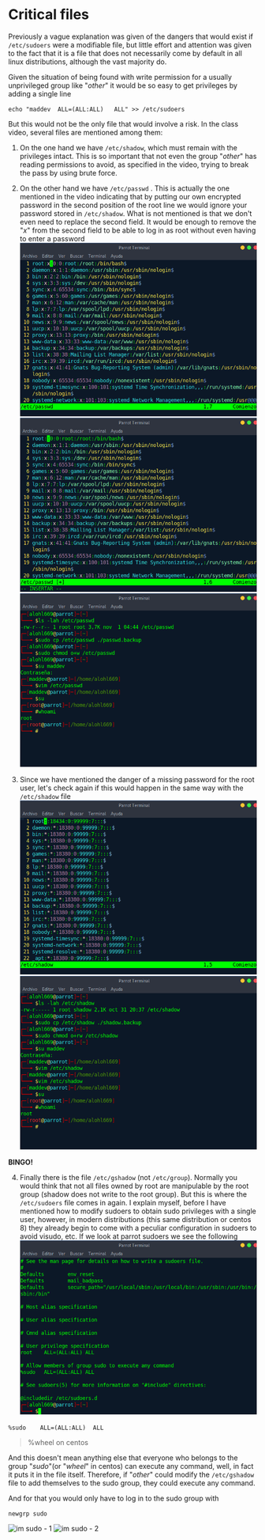 # Critical files

Previously a vague explanation was given of the dangers that would exist if ```/etc/sudoers``` were a modifiable file, but little effort and attention was given to the fact that it is a file that does not necessarily come by default in all linux distributions, although the vast majority do.

Given the situation of being found with write permission for a usually unprivileged group like "*other*" it would be so easy to get privileges by adding a single line
```
echo "maddev  ALL=(ALL:ALL)   ALL" >> /etc/sudoers
```

But this would not be the only file that would involve a risk. In the class video, several files are mentioned among them:

1. On the one hand we have ```/etc/shadow```, which must remain with the privileges intact. This is so important that not even the group "*other*" has reading permissions to avoid, as specified in the video, trying to break the pass by using brute force.

2. On the other hand we have ```/etc/passwd``` . This is actually the one mentioned in the video indicating that by putting our own encrypted password in the second position of the root line we would ignore your password stored in ```/etc/shadow```. What is not mentioned is that we don't even need to replace the second field. It would be enough to remove the "*x*" from the second field to be able to log in as root without even having to enter a password
![no pass for passwd - 1](img/byebyepasswd.png)
![no pass for passwd - 2](img/byebyepasswd2.png)
![no pass for passwd - 3](img/imrootwithoutpasswd.png)

3. Since we have mentioned the danger of a missing password for the root user, let's check again if this would happen in the same way with the ```/etc/shadow``` file  
![no pass for shadow - 1](img/byebyeshadow.png)
![no pass for shadow - 2](img/imrootwithoutshadow.png)

**BINGO!**

4. Finally there is the file ```/etc/gshadow``` (not ```/etc/group```). Normally you would think that not all files owned by root are manipulable by the root group (shadow does not write to the root group). But this is where the ```/etc/sudoers``` file comes in again. I explain myself, before I have mentioned how to modify sudoers to obtain sudo privileges with a single user, however, in modern distributions (this same distribution or centos 8) they already begin to come with a peculiar configuration in sudoers to avoid visudo, etc. If we look at parrot sudoers we see the following
![sudo group](img/sudogroup.png)

```%sudo    ALL=(ALL:ALL)  ALL```
> %wheel on centos

And this doesn't mean anything else that everyone who belongs to the group "*sudo*"(or "*wheel*" in centos) can execute any command, well, in fact it puts it in the file itself. Therefore, if "*other*" could modify the ```/etc/gshadow``` file to add themselves to the sudo group, they could execute any command.

And for that you would only have to log in to the sudo group with
```
newgrp sudo
```
![im sudo - 1](img/sudogshadowedited.png)
![im sudo - 2](img/gshadowWin.png)
